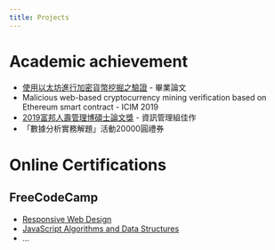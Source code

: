```yaml
---
title: Projects
---
```


# Academic achievement

* [使用以太坊進行加密貨幣挖掘之驗證](https://ndltd.ncl.edu.tw/cgi-bin/gs32/gsweb.cgi/login?o=dnclcdr&s=id=%22107YUNT0396017%22.&searchmode=basic) - 畢業論文
* Malicious web-based cryptocurrency mining verification based on Ethereum smart contract - ICIM 2019
* [2019富邦人壽管理博碩士論文獎](https://mba.management.org.tw/news_detail.php?gid=1&nid=45) - 資訊管理組佳作
* 「數據分析實務解題」活動20000圓禮券
 
# Online Certifications

## FreeCodeCamp

* [Responsive Web Design](https://www.freecodecamp.org/certification/bar1eycool/responsive-web-design)
* [JavaScript Algorithms and Data Structures](https://www.freecodecamp.org/certification/bar1eycool/javascript-algorithms-and-data-structures)
* ...